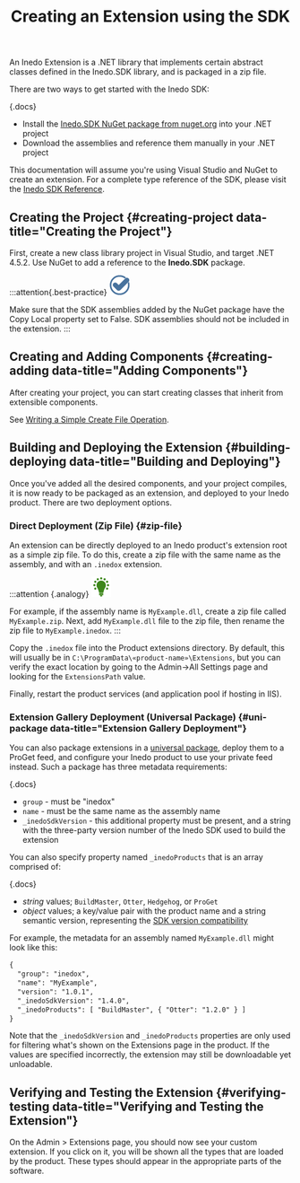 ﻿---
title: Creating an Extension using the SDK
sequence: 20
keywords: inedo, inedo sdk
show-headings-in-nav: true
---

An Inedo Extension is a .NET library that implements certain abstract classes defined in the Inedo.SDK library, and is packaged in a zip file.

There are two ways to get started with the Inedo SDK:

{.docs}
- Install the [Inedo.SDK NuGet package from nuget.org](https://www.nuget.org/packages/Inedo.SDK/) into your .NET project
- Download the assemblies and reference them manually in your .NET project

This documentation will assume you're using Visual Studio and NuGet to create an extension. For a complete type reference of the SDK, please visit the [Inedo SDK Reference](https://inedo.com/support/sdk-reference/inedosdk).

## Creating the Project {#creating-project data-title="Creating the Project"}

First, create a new class library project in Visual Studio, and target .NET 4.5.2. Use NuGet to add a reference to the **Inedo.SDK** package.


:::attention{.best-practice}
![](/resources/images/icons/best-practices.png)

Make sure that the SDK assemblies added by the NuGet package have the Copy Local property set to False. SDK assemblies should not be included in the extension.
:::

## Creating and Adding Components {#creating-adding data-title="Adding Components"}

After creating your project, you can start creating classes that inherit from extensible components.

See [Writing a Simple Create File Operation](writing).

## Building and Deploying the Extension {#building-deploying data-title="Building and Deploying"}

Once you've added all the desired components, and your project compiles, it is now ready to be packaged as an extension, and deployed to your Inedo product. There are two deployment options.

### Direct Deployment (Zip File) {#zip-file}

An extension can be directly deployed to an Inedo product's extension root as a simple zip file. To do this, create a zip file with the same name as the assembly, and with an `.inedox` extension.

:::attention {.analogy}
![](/resources/images/icons/analogy.png)

For example, if the assembly name is `MyExample.dll`, create a zip file called `MyExample.zip`. Next, add `MyExample.dll` file to the zip file, then rename the zip file to `MyExample.inedox`.
:::

Copy the `.inedox` file into the Product extensions directory. By default, this will usually be in `C:\ProgramData\«product-name»\Extensions`, but you can verify the exact location by going to the Admin->All Settings page and looking for the `ExtensionsPath` value.

Finally, restart the product services (and application pool if hosting in IIS).

### Extension Gallery Deployment (Universal Package) {#uni-package data-title="Extension Gallery Deployment"}

You can also package extensions in a [universal package](/docs/proget/core-concepts/packages#universal-package), deploy them to a ProGet feed, and configure your Inedo product to use your private feed instead. Such a package has three metadata requirements:

{.docs}
- `group` - must be "inedox"
- `name` - must be the same name as the assembly name
- `_inedoSdkVersion` - this additional property must be present, and a string with the three-party version number of the Inedo SDK used to build the extension

You can also specify property named `_inedoProducts` that is an array comprised of:

{.docs}
- *string* values; `BuildMaster`, `Otter`, `Hedgehog`, or `ProGet`
- *object* values;  a key/value pair with the product name and a string semantic version, representing the [SDK version compatibility](/docs/inedosdk/versions-release-notes#compatibility-ranges)

For example, the metadata for an assembly named `MyExample.dll` might look like this:

```
{
  "group": "inedox",
  "name": "MyExample",
  "version": "1.0.1",
  "_inedoSdkVersion": "1.4.0",
  "_inedoProducts": [ "BuildMaster", { "Otter": "1.2.0" } ]
}
```

  Note that the `_inedoSdkVersion` and `_inedoProducts` properties are only used for filtering what's shown on the Extensions page in the product. If the values are specified incorrectly, the extension may still be downloadable yet unloadable.

## Verifying and Testing the Extension {#verifying-testing data-title="Verifying and Testing the Extension"}

On the Admin > Extensions page, you should now see your custom extension. If you click on it, you will be shown all the types that are loaded by the product. These types should appear in the appropriate parts of the software.
